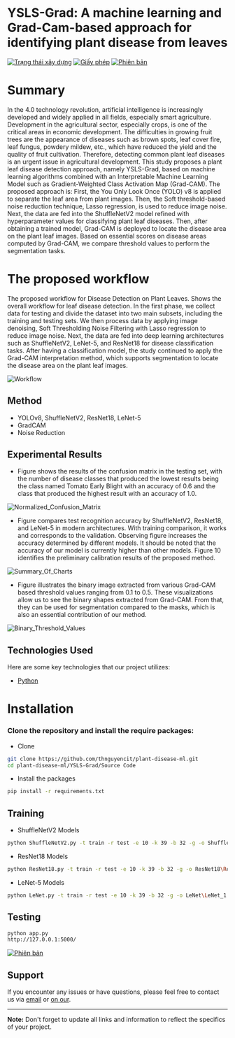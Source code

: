 # YSLS-Grad: A machine learning and Grad-Cam-based approach for identifying plant disease from leaves

[![Trạng thái xây dựng](https://img.shields.io/travis/username/repo.svg)](https://travis-ci.org/username/repo)
[![Giấy phép](https://img.shields.io/badge/License-MIT-blue.svg)](https://opensource.org/licenses/MIT)
[![Phiên bản](https://img.shields.io/badge/version-v1.0.0-brightgreen.svg)](https://github.com/username/repo/releases)


# Summary

In the 4.0 technology revolution, artificial intelligence is increasingly developed and widely applied in all fields, especially smart agriculture. Development in the agricultural sector, especially crops, is one of the critical areas in economic development. The difficulties in growing fruit trees are the appearance of diseases such as brown spots, leaf cover fire, leaf fungus, powdery mildew, etc., which have reduced the yield and the quality of fruit cultivation. Therefore, detecting common plant leaf diseases is an urgent issue in agricultural development. This study proposes a plant leaf disease detection approach, namely YSLS-Grad, based on machine learning algorithms combined with an Interpretable Machine Learning Model such as Gradient-Weighted Class Activation Map (Grad-CAM). The proposed approach is: First, the You Only Look Once (YOLO) v8 is applied to separate the leaf area from plant images. Then, the Soft threshold-based noise reduction technique, Lasso regression, is used to reduce image noise. Next, the data are fed into the ShuffleNetV2 model refined with hyperparameter values for classifying plant leaf diseases. Then, after obtaining a trained model, Grad-CAM is deployed to locate the disease area on the plant leaf images. Based on essential scores on disease areas computed by Grad-CAM, we compare threshold values to perform the segmentation tasks. 

# The proposed workflow 

The proposed workflow for Disease Detection on Plant Leaves.
Shows the overall workflow for leaf disease detection. In the first phase, we collect data for testing and divide the dataset into two main subsets, including the training and testing sets. We then process data by applying image denoising, Soft Thresholding Noise Filtering with Lasso regression to reduce image noise. Next, the data are fed into deep learning architectures such as ShuffleNetV2, LeNet-5, and ResNet18 for disease classification tasks. After having a classification model, the study continued to apply the Grad-CAM interpretation method, which supports segmentation to locate the disease area on the plant leaf images.

![Workflow](Results/Diagram.png)

## Method
- YOLOv8, ShuffleNetV2, ResNet18, LeNet-5
- GradCAM
- Noise Reduction

## Experimental Results

- Figure shows the results of the confusion matrix in the testing set, with the number of disease classes that produced the lowest results being the class named Tomato Early Blight with an accuracy of 0.6 and the class that produced the highest result with an accuracy of 1.0.

![Normalized_Confusion_Matrix](Results/Normalized_Confusion_Matrix.png)

- Figure compares test recognition accuracy by ShuffleNetV2, ResNet18, and LeNet-5 in modern architectures. With training comparison, it works and corresponds to the validation. Observing figure increases the accuracy determined by different models. It should be noted that the accuracy of our model is currently higher than other models. Figure 10 identifies the preliminary calibration results of the proposed method.

![Summary_Of_Charts](Results/Summary_Of_Charts.png)

- Figure illustrates the binary image extracted from various Grad-CAM based threshold values ranging from 0.1 to 0.5. These visualizations allow us to see the binary shapes extracted from Grad-CAM. From that, they can be used for segmentation compared to the masks, which is also an essential contribution of our method.

![Binary_Threshold_Values](Results/Binary_Threshold_Values.jpg)


## Technologies Used
Here are some key technologies that our project utilizes:

- [Python](https://www.python.org/)

# Installation

### Clone the repository and install the require packages:

- Clone
  
```bash
git clone https://github.com/thnguyencit/plant-disease-ml.git
cd plant-disease-ml/YSLS-Grad/Source Code
``` 
- Install the packages
```bash
pip install -r requirements.txt
``` 
## Training
- ShuffleNetV2 Models
```bash
python ShuffleNetV2.py -t train -r test -e 10 -k 39 -b 32 -g -o ShuffleNetV2\ShuffleNetV2_1 -s 1
```
- ResNet18 Models
```bash
python ResNet18.py -t train -r test -e 10 -k 39 -b 32 -g -o ResNet18\ResNet18_1 -s 1
```
- LeNet-5 Models
```bash
python LeNet.py -t train -r test -e 10 -k 39 -b 32 -g -o LeNet\LeNet_1 -s 1
``` 
## Testing
```bash
python app.py 
http://127.0.0.1:5000/
```
[![Phiên bản](https://img.shields.io/badge/version-v1.0.0-brightgreen.svg)](https://github.com/username/repo/releases)

## Support

If you encounter any issues or have questions, please feel free to contact us via [email](mailto:nphat77777@gmail.com) or [on our](https://github.com/thnguyencit/plant-disease-ml/tree/main).

---
**Note:** Don't forget to update all links and information to reflect the specifics of your project.

